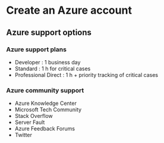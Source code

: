 # Create an Azure account

## Azure support options

### Azure support plans
- Developer : 1 business day
- Standard : 1 h for critical cases
- Professional Direct : 1 h + priority tracking of critical cases

### Azure community support
- Azure Knowledge Center
- Microsoft Tech Community
- Stack Overflow
- Server Fault
- Azure Feedback Forums
- Twitter
